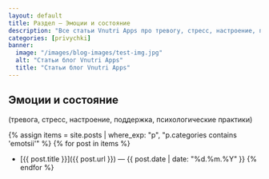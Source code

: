 ```yaml
---
layout: default
title: Раздел — Эмоции и состояние
description: "Все статьи Vnutri Apps про тревогу, стресс, настроение, поддержку, психологические практики "
categories: [privychki]
banner:
  image: "/images/blog-images/test-img.jpg"
  alt: "Статьи блог Vnutri Apps"
  title: "Статьи блог Vnutri Apps"
---
```

## Эмоции и состояние  
(тревога, стресс, настроение, поддержка, психологические практики)

{% assign items = site.posts | where_exp: "p", "p.categories contains 'emotsii'" %}
{% for post in items %}
- [{{ post.title }}]({{ post.url }}) — {{ post.date | date: "%d.%m.%Y" }}
{% endfor %}




